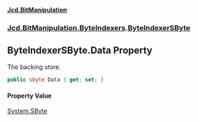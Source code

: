 #### [Jcd.BitManipulation](index.md 'index')
### [Jcd.BitManipulation.ByteIndexers](Jcd.BitManipulation.ByteIndexers.md 'Jcd.BitManipulation.ByteIndexers').[ByteIndexerSByte](Jcd.BitManipulation.ByteIndexers.ByteIndexerSByte.md 'Jcd.BitManipulation.ByteIndexers.ByteIndexerSByte')

## ByteIndexerSByte.Data Property

The backing store.

```csharp
public sbyte Data { get; set; }
```

#### Property Value
[System.SByte](https://docs.microsoft.com/en-us/dotnet/api/System.SByte 'System.SByte')